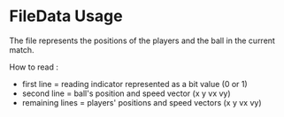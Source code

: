 # FileData Usage

The file represents the positions of the players and the ball in the current match.

How to read :
- first line = reading indicator represented as a bit value (0 or 1)
- second line = ball's position and speed vector (x y vx vy)
- remaining lines = players' positions and speed vectors (x y vx vy)